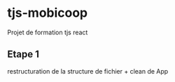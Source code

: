 # tjs-mobicoop
Projet de formation tjs react

## Etape 1

restructuration de la structure de fichier + clean de App
